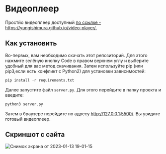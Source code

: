 # Видеоплеер
Простйо видеоплеер доступный [по ссылке - https://yungishimura.github.io/video-player/. ](https://yungishimura.github.io/video-player/)

## Как установить 
Во-первых, вам необходимо скачать этот репозиторий. Для этого нажмите зелёную кнопку Code в правом верхнем углу и выберите удобный для вас метод скачивания.
Затем используйте pip (или pip3,если есть конфликт с Python2) для установки зависимостей:
```python
pip install -r requirements.txt
```

Далее запустите файл ```server.py```. Для этого перейдите в папку проекта и введите:
```python
python3 server.py
```
Затем в браузере перейдите по адресу http://127.0.0.1:5500/. Вы увидите готовый видеоплеер.

## Скриншот с сайта

![Снимок экрана от 2023-01-13 19-01-15](https://user-images.githubusercontent.com/83189636/212376779-055fcf9f-a5e0-4230-b036-6a0bb2622878.png)

